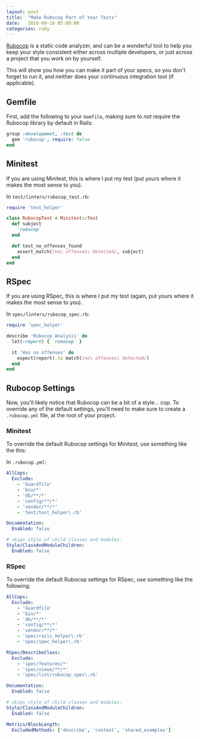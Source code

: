 ```yaml
---
layout: post
title:  "Make Rubocop Part of Your Tests"
date:   2016-09-18 05:00:00
categories: ruby
---
```


[Rubocop](http://batsov.com/rubocop/) is a static code analyzer, and can be a
wonderful tool to help you keep your style consistent either across multiple
developers, or just across a project that you work on by yourself.

This will show you how you can make it part of your specs, so you don't forget
to run it, and neither does your continuous integration tool (if applicable).

## Gemfile

First, add the following to your `Gemfile`, making sure to _not_ require the
Rubocop library by default in Rails:

```ruby
group :development, :test do
  gem 'rubocop', require: false
end
```

## Minitest

If you are using Minitest, this is where I put my test (put yours where it makes
the most sense to you).

In `test/linters/rubocop_test.rb`:

```ruby
require 'test_helper'

class RubocopTest < Minitest::Test
  def subject
    `rubocop`
  end

  def test_no_offenses_found
    assert_match(/no\ offenses\ detected/, subject)
  end
end
```

## RSpec

If you are using RSpec, this is where I put my test (again, put yours where it
makes the most sense to you).

In `spec/linters/rubocop_spec.rb`:

```ruby
require 'spec_helper'

describe 'Rubocop Analysis' do
  let(:report) { `rubocop` }

  it 'Has no offenses' do
    expect(report).to match(/no\ offenses\ detected/)
  end
end
```

## Rubocop Settings

Now, you'll likely notice that Rubocop can be a bit of a style... cop. To
override any of the default settings, you'll need to make sure to create a
`.rubocop.yml` file, at the root of your project.

### Minitest

To override the default Rubocop settings for Minitest, use something like the
this:

In `.rubocop.yml`:

```yaml
AllCops:
  Exclude:
    - 'Guardfile'
    - 'bin/*'
    - 'db/**/*'
    - 'config/**/*'
    - 'vendor/**/*'
    - 'test/test_helper\.rb'

Documentation:
  Enabled: false

# skips style of child classes and modules.
Style/ClassAndModuleChildren:
  Enabled: false

```

### RSpec

To override the default Rubocop settings for RSpec, use something like the
following:

```yaml
AllCops:
  Exclude:
    - 'Guardfile'
    - 'bin/*'
    - 'db/**/*'
    - 'config/**/*'
    - 'vendor/**/*'
    - 'spec/rails_helper\.rb'
    - 'spec/spec_helper\.rb'

RSpec/DescribeClass:
  Exclude:
    - 'spec/features/*'
    - 'spec/views/**/*'
    - 'spec/lint/rubocop_spec\.rb'

Documentation:
  Enabled: false

# skips style of child classes and modules.
Style/ClassAndModuleChildren:
  Enabled: false

Metrics/BlockLength:
  ExcludedMethods: ['describe', 'context', 'shared_examples']
```
